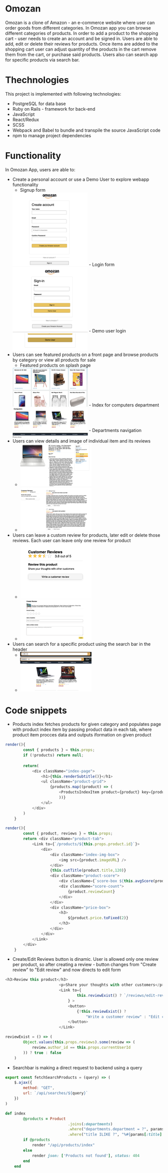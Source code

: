 # Omozan

  Omozan is a clone of Amazon - an e-commerce website where user can order goods from different categories. In Omozan app you can browse different categories of products. In order to add a product to the shopping cart - user needs to create an account and be signed in. Users are able to add, edit or delete their reviews for products. Once items are added to the shopping cart user can adjust quantity of the products in the cart remove them from the cart, or purchase said products. Users also can search app for specific products via search bar.
  
  
# Thechnologies

This project is implemented with following technologies:
* PostgreSQL for data base
* Ruby on Rails - framework for back-end
* JavaScript
* React/Redux
* SCSS
* Webpack and Babel to bundle and transpile the source JavaScript code
* npm to manage project dependencies

# Functionality
In Omozan App, users are able to:
* Create a personal account or use a Demo User to explore webapp functionality
  - Signup form
  <img src="./app/assets/images/Readme/signup.png" width=50% height=50%>
  - Login form 
  <img src="app/assets/images/Readme/login.png" width=50% height=50%>
  - Demo user login 
  <img src="app/assets/images/Readme/demo_user.png" width=50% height=50%>
* Users can see featured products on a front page and browse products by category or view all products for sale
  - Featured products on splash page 
  <img src="./app/assets/images/Readme/featured_items.png" width=50% height=50%>
  - Index for computers department
  <img src="./app/assets/images/Readme/category.png" width=50% height=50%>
  - Departments navigation
  <img src="./app/assets/images/Readme/category_list.png" width=50% height=50%>
* Users can view details and image of individual item and its reviews
  - <img src="./app/assets/images/Readme/details.png" width=50% height=50%>
  - <img src="./app/assets/images/Readme/reviews.png" width=50% height=50%>
* Users can leave a custom review for products, later edit or delete those reviews. Each user can leave only one review for product
  - <img src="./app/assets/images/Readme/create_review.png" width=50% height=50%>
  - <img src="./app/assets/images/Readme/review_form.png" width=50% height=50%>
* Users can search for a specific product using the search bar in the header
  - <img src="./app/assets/images/Readme/searchbar.png" width=50% height=50%>
  - <img src="./app/assets/images/Readme/search_result.png" width=50% height=50%>

# Code snippets
* Products index fetches products for given category and populates page with product index item by passing product data in each tab, where product item procces data and outputs iformation on given product

```js
render(){
        const { products } = this.props;
        if (!products) return null;
        
        return(
            <div className="index-page">  
                <h1>{this.renderSubtitle()}</h1>
                <ul className="product-grid">
                    {products.map((product) => (
                        <ProductsIndexItem product={product} key={product.id} />
                        ))}
                </ul>
            </div>
        )
    }
```

```js
render(){
        const { product, reviews } = this.props;
        return <div className="product-tab">
            <Link to={`/products/${this.props.product.id}`}>
                <div>
                    <div className="index-img-box">
                        <img src={product.imageURL} />
                    </div>
                    {this.cutTitle(product.title,120)}
                    <div className="product-score">
                        <div className={`score-box ${this.avgScore(product.avgScore)}`}></div>
                        <div className="score-count">
                            {product.reviewCount}
                        </div>
                    </div>
                    <div className="price-box">
                        <h3>
                            ${product.price.toFixed(2)}
                        </h3>
                    </div>
                </div>
            </Link>
        </div>
    }
```
* Create/Edit Reviews button is dinamic. User is allowed only one review per product, so after creating a review - button changes from "Create review" to "Edit review" and now directs to edit form
```js
<h3>Review this product</h3>
                        <p>Share your thoughts with other customers</p>
                        <Link to={
                                this.reviewExist() ? `/reviews/edit-review/${product.id}` : `/reviews/create-review/${product.id}`
                            } > 
                            <button>
                                {!this.reviewExist() ? 
                                    "Write a customer review" : "Edit customer review "}
                            </button>
                        </Link>
```
```js
reviewExist = () => (
        Object.values(this.props.reviews).some(review => (
            review.author_id == this.props.currentUserId
        )) ? true : false
    )
```
* Searchbar is making a direct request to backend using a query 
```js
export const fetchSearchProducts = (query) => (
    $.ajax({
        method: "GET",
        url: `/api/searches/${query}`
    })
)
```
```rb
def index       
        @products = Product
                            .joins(:departments)
                            .where("departments.department = ?", params[:dep])
                            .where("title ILIKE ?", "%#{params[:title].downcase}%")
        if @products
            render "/api/products/index"
        else
            render json: ['Products not found'], status: 404
        end 
    end
 ```
